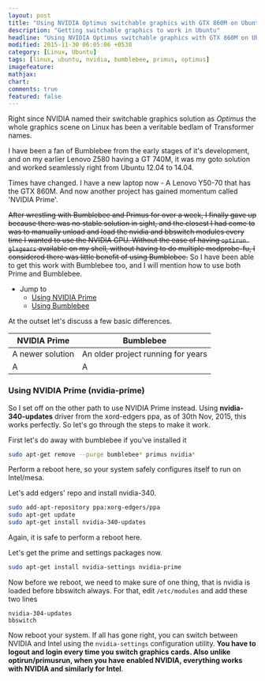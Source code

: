 ```yaml
---
layout: post
title: "Using NVIDIA Optimus switchable graphics with GTX 860M on Ubuntu 15.04"
description: "Getting switchable graphics to work in Ubuntu"
headline: "Using NVIDIA Optimus switchable graphics with GTX 860M on Ubuntu 15.04"
modified: 2015-11-30 06:05:06 +0530
category: [Linux, Ubuntu]
tags: [linux, ubuntu, nvidia, bumblebee, primus, optimus]
imagefeature:
mathjax:
chart:
comments: true
featured: false
---
```

Right since NVIDIA named their switchable graphics solution as _Optimus_ the whole graphics scene on Linux has been a veritable bedlam of Transformer names.

I have been a fan of Bumblebee from the early stages of it's development, and on my earlier Lenovo Z580 having a GT 740M, it was my goto solution and worked seamlessly right from Ubuntu 12.04 to 14.04.

Times have changed. I have a new laptop now - A Lenovo Y50-70 that has the GTX 860M. And now another project has gained momentum called 'NVIDIA Prime'.

<strike>After wrestling with Bumblebee and Primus for over a week, I finally gave up because there was no stable solution in sight, and the closest I had come to was to manually unload and load the nvidia and bbswitch modules every time I wanted to use the NVIDIA GPU. Without the ease of having `optirun glxgears` available on my shell, without having to do multiple modprobe-fu, I considered there was little benefit of using Bumblebee.</strike> So I have been able to get this work with Bumblebee too, and I will mention how to use both Prime and Bumblebee.

* Jump to
  * [Using NVIDIA Prime](#prime)
  * [Using Bumblebee](#bumblebee)

At the outset let's discuss a few basic differences.

NVIDIA Prime  | Bumblebee
--|--
A newer solution  |  An older project running for years
A  |  A

### <a name="prime">Using NVIDIA Prime (nvidia-prime)</a>
So I set off on the other path to use NVIDIA Prime instead. Using **nvidia-340-updates** driver from the xord-edgers ppa, as of 30th Nov, 2015, this works perfectly. So let's go through the steps to make it work.

First let's do away with bumblebee if you've installed it

```bash
sudo apt-get remove --purge bumblebee* primus nvidia*
```
Perform a reboot here, so your system safely configures itself to run on Intel/mesa.

Let's add edgers' repo and install nvidia-340.  

```bash
sudo add-apt-repository ppa:xorg-edgers/ppa
sudo apt-get update
sudo apt-get install nvidia-340-updates
```
Again, it is safe to perform a reboot here.

Let's get the prime and settings packages now.  

```bash
sudo apt-get install nvidia-settings nvidia-prime
```

Now before we reboot, we need to make sure of one thing, that is nvidia is loaded before bbswitch always. For that, edit `/etc/modules` and add these two lines  

```
nvidia-304-updates
bbswitch
```

Now reboot your system. If all has gone right, you can switch between NVIDIA and Intel using the `nvidia-settings` configuration utility. **You have to logout and login every time you switch graphics cards. Also unlike optirun/primusrun, when you have enabled NVIDIA, everything works with NVIDIA and similarly for Intel**.
